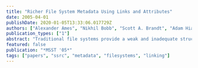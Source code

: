 ```yaml
---
title: "Richer File System Metadata Using Links and Attributes"
date: 2005-04-01
publishDate: 2020-01-05T13:33:06.017729Z
authors: ["Alexander Ames", "Nikhil Bobb", "Scott A. Brandt", "Adam Hiatt", "Carlos Maltzahn", "Ethan L. Miller", "Alisa Neeman", "Deepa Tuteja"]
publication_types: ["1"]
abstract: "Traditional file systems provide a weak and inadequate structure for meaningful representations of file interrelationships and other context-providing metadata. Existing designs, which store additional file-oriented metadata either in a database, on disk, or both are limited by the technologies upon which they depend. Moreover, they do not provide for user-defined relationships among files. To address these issues, we created the Linking File System (LiFS), a file system design in which files may have both arbitrary user- or application-specified attributes, and attributed links between files. In order to assure performance when accessing links and attributes, the system is designed to store metadata in non-volatile memory. This paper discusses several use cases that take advantage of this approach and describes the user-space prototype we developed to test the concepts presented."
featured: false
publication: "*MSST '05*"
tags: ["papers", "ssrc", "metadata", "filesystems", "linking"]
---
```


